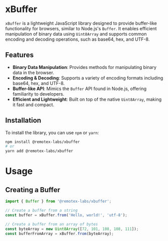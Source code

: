 # xBuffer

`xBuffer` is a lightweight JavaScript library designed to provide buffer-like functionality for browsers, similar to Node.js's `Buffer`. It enables efficient manipulation of binary data using `Uint8Array` and supports common encoding and decoding operations, such as base64, hex, and UTF-8.

## Features

- **Binary Data Manipulation**: Provides methods for manipulating binary data in the browser.
- **Encoding & Decoding**: Supports a variety of encoding formats including base64, hex, and UTF-8.
- **Buffer-like API**: Mimics the `Buffer` API found in Node.js, offering familiarity to developers.
- **Efficient and Lightweight**: Built on top of the native `Uint8Array`, making it fast and compact.

## Installation
To install the library, you can use `npm` or `yarn`:

```bash
npm install @remotex-labs/xbuffer
# or
yarn add @remotex-labs/xbuffer
```

# Usage
## Creating a Buffer
```typescript
import { Buffer } from '@remotex-labs/xbuffer';

// Create a buffer from a string
const buffer = xBuffer.from('Hello, world!', 'utf-8');

// Create a buffer from an array of bytes
const byteArray = new Uint8Array([72, 101, 108, 108, 111]);
const bufferFromArray = xBuffer.from(byteArray);
```

